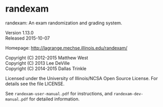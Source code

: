 
randexam
========

randexam: An exam randomization and grading system.

Version 1.13.0  
Released 2015-10-07

Homepage: <http://lagrange.mechse.illinois.edu/randexam/>

Copyright (C) 2012-2015 Matthew West  
Copyright (C) 2013 Lee DeVille  
Copyright (C) 2014-2015 Dallas Trinkle

Licensed under the University of Illinois/NCSA Open Source
License. For details see the file LICENSE.

See `randexam-user-manual.pdf` for instructions, and
`randexam-dev-manual.pdf` for detailed information.

